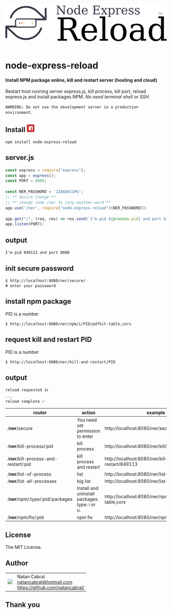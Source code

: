 <p align="center">
  <br/>
  <br/>
  <img src="https://github.com/natancabral/node-express-reload/blob/main/images/logo.png" alt="node-express-reload (Natan Cabral)"/>
  <br/>
  <br/>
</p>

# node-express-reload
#### Install NPM package online, kill and restart server (hosting and cloud)
Restart host running server express.js, kill process, kill port, reload express.js and install packages NPM. *No need terminal shell or SSH*.

`WARNING: Do not use the development server in a production environment.`

## Install [<img src="https://github.com/natancabral/node-express-reload/blob/main/images/npm-tile.png">](https://www.npmjs.com/package/node-express-reload)

```shell
npm install node-express-reload
```

## server.js

```js
const express = require("express");
const app = express();
const PORT = 8080;

const NER_PASSWORD = '22AAbbCC#$';
// ** Secure Change **
// ** change name /ner to /any-another-word **
app.use('/ner', require("node-express-reload")(NER_PASSWORD));

app.get("/", (req, res) => res.send(`I'm pid ${process.pid} and port ${PORT}`));
app.listen(PORT);
```

## output

```shell
I'm pid 849113 and port 8080
```

## init secure password

```shell
$ http://localhost:8080/ner/secure/
# enter your passoword
```

## install npm package

PID is a number
```shell
$ http://localhost:8080/ner/npm/i/PID/pdfkit-table,cors
```

## request kill and restart PID

PID is a number
```shell
$ http://localhost:8080/ner/kill-and-restart/PID
```

## output

```shell
reload requested 👍
...
reload complete ✅
```

| router | action | example |
| -------| -------| --------|
| /**ner**/secure | You need set permission to enter | http://localhost:8080/ner/secure |
| /**ner**/kill-process/:pid | kill process | http://localhost:8080/ner/kill/849113 |
| /**ner**/kill-process-and-restart/:pid | kill process and restart | http://localhost:8080/ner/kill-and-restart/849113 |
| /**ner**/list-of-process | list | http://localhost:8080/ner/list-of-process |
| /**ner**/list-all-processes | big list | http://localhost:8080/ner/list-all-processes |
| /**ner**/npm/:type/:pid/:packages | Install and uninstall packages. type: i or u. | http://localhost:8080/ner/npm/i/849113/pdfkit-table,cors |
| /**ner**/npm/fix/:pid | npm fix | http://localhost:8080/ner/npm/fix/849113 |

## License

The MIT License.

## Author

<table>
  <tr>
    <td>
      <img src="https://github.com/natancabral.png?s=100" width="100"/>
    </td>
    <td>
      Natan Cabral<br />
      <a href="mailto:natancabral@hotmail.com">natancabral@hotmail.com</a><br />
      <a href="https://github.com/natancabral/">https://github.com/natancabral/</a>
    </td>
  </tr>
</table>

## Thank you